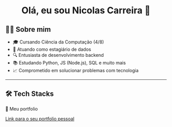 <h1 align="center">Olá, eu sou Nicolas Carreira 👋</h1>



## 👨‍💻 Sobre mim
- 🎓 Cursando Ciência da Computação (4/8)
- 💼 Atuando como estagiário de dados
- 🔍 Entusiasta de desenvolvimento backend 
- 📚 Estudando Python, JS (Node.js), SQL e muito mais
- 📈 Comprometido em solucionar problemas com tecnologia

---

## 🛠️ Tech Stacks

<p align="left">
  <ttps://cdn.jsdelivr.net/gh/devicons/devicon/icons/python/python-original.svg
  <img src="https://cdn.jsdelivr.net/gh/devicons/devicon/icons/javascript/javascriptsvg
  <img src="https://cdnnet/gh/devicons/devicon/icons/css3/css3-original.svg
  https://cdn.jsdelivr.net/gh/devicons/devicon/icons/postgresql/postgresql-original.svg
  <img src="https://cdn.jsdelivr.net/gh/devicons/devicon/icons/mysql/mysql-original.svg" width="40" alt="MySQLvicons/devicon/icons/git/git-original.svg


---

### 💼 Meu portfolio

[Link para o seu portfolio pessoal](https://seulinkdoportfolio.com)
